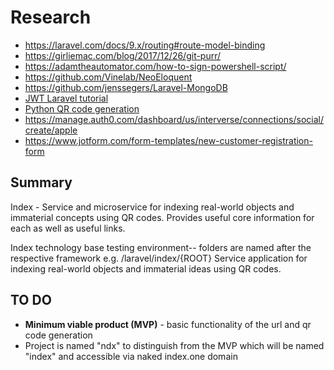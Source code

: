 # Research

- https://laravel.com/docs/9.x/routing#route-model-binding
- https://girliemac.com/blog/2017/12/26/git-purr/
- https://adamtheautomator.com/how-to-sign-powershell-script/
- https://github.com/Vinelab/NeoEloquent
- https://github.com/jenssegers/Laravel-MongoDB
- [JWT Laravel tutorial](https://www.avyatech.com/rest-api-with-laravel-8-using-jwt-token/)
- [Python QR code generation](https://www.geeksforgeeks.org/generate-qr-code-using-qrcode-in-python/#:~:text=%20Python%20has%20a%20library%20%E2%80%9C%20qrcode%20%E2%80%9D,qrcode.make%20%28%29%20and%20it%20returns%20a%20PilImage%20object.)
- https://manage.auth0.com/dashboard/us/interverse/connections/social/create/apple
- https://www.jotform.com/form-templates/new-customer-registration-form

## Summary

Index - Service and microservice for indexing real-world objects and immaterial concepts using QR codes. Provides useful core information for each as well as useful links.

Index technology base testing environment-- folders are named after the respective framework e.g. /laravel/index/{ROOT}
Service application for indexing real-world objects and immaterial ideas using QR codes.

## TO DO

- **Minimum viable product (MVP)** - basic functionality of the url and qr code generation
- Project is named "ndx" to distinguish from the MVP which will be named "index" and accessible via naked index.one domain